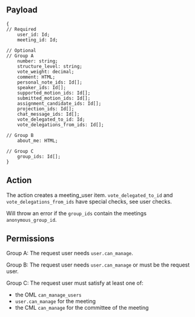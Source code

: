 ## Payload
```
{
// Required
    user_id: Id;
    meeting_id: Id;

// Optional
// Group A
    number: string;
    structure_level: string;
    vote_weight: decimal;
    comment: HTML;
    personal_note_ids: Id[];
    speaker_ids: Id[];
    supported_motion_ids: Id[];
    submitted_motion_ids: Id[];
    assignment_candidate_ids: Id[];
    projection_ids: Id[];
    chat_message_ids: Id[];
    vote_delegated_to_id: Id;
    vote_delegations_from_ids: Id[];

// Group B
    about_me: HTML;

// Group C
    group_ids: Id[];
}
```

## Action
The action creates a meeting_user item. `vote_delegated_to_id` and `vote_delegations_from_ids` have special checks, see user checks.

Will throw an error if the `group_ids` contain the meetings `anonymous_group_id`.

## Permissions
Group A: The request user needs `user.can_manage`.

Group B: The request user needs `user.can_manage` or must be the request user.

Group C: The request user must satisfy at least one of:
- the OML `can_manage_users`
- `user.can_manage` for the meeting
- the CML `can_manage` for the committee of the meeting
